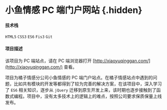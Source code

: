 # 小鱼情感 PC 端门户网站 {.hidden}

#### 技术栈

`HTML5` `CSS3` `ES6` `Fis3` `Git`

#### 项目描述

该项目为 PC 端站点，请在 PC 端浏览器打开 [http://xiaoyuqinggan.com/](http://xiaoyuqinggan.com/) 查看。

项目为橘子情感分公司小鱼情感的 PC 端门户站点。在橘子情感站点中遇到的问题，比如共有模块的开发等都得到了较为完善的解决方案，在该项目中，深入学习了 `ES6` 相关知识，逐步从 `jQuery` 迁移到原生开发上来，该时期也逐步接触到了函数式编程。项目中，没有太多技术上的逻辑上的难点，按照公司要求保质保量上线发布。

